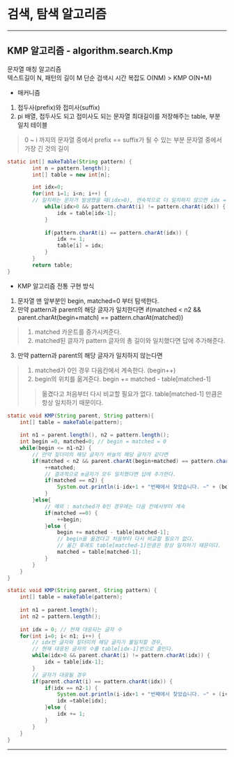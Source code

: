 # 검색, 탐색 알고리즘
---
## KMP 알고리즘 - algorithm.search.Kmp
문자열 매칭 알고리즘  
텍스트길이 N, 패턴의 길이 M 단순 검색시 시간 복잡도 O(NM) > KMP O(N+M)

- 매커니즘
1. 접두사(prefix)와 접미사(suffix)
2. pi 배열, 접두사도 되고 접미사도 되는 문자열 최대길이를 저장해주는 table, 부분 일치 테이블 
> 0 ~ i 까지의 문자열 중에서 prefix == suffix가  될 수 있는 부분 문자열 중에서 가장 긴 것의 길이
```java
static int[] makeTable(String pattern) {
        int n = pattern.length();
        int[] table = new int[n];

        int idx=0;
        for(int i=1; i<n; i++) {
        // 일치하는 문자가 발생했을 때(idx>0), 연속적으로 더 일치하지 않으면 idx = table[idx-1]로 돌려준다.
            while(idx>0 && pattern.charAt(i) != pattern.charAt(idx)) {
                idx = table[idx-1];
            }
    
            if(pattern.charAt(i) == pattern.charAt(idx)) {
                idx += 1;
                table[i] = idx;
            }
        }
        return table;
}
```
- KMP 알고리즘 전통 구현 방식
1. 문자열 맨 앞부분인 begin, matched=0 부터 탐색한다.  
2. 만약 pattern과 parent의 해당 글자가 일치한다면 if(matched < n2 && parent.charAt(begin+match) == pattern.charAt(matched))
> 1. matched 카운트를 증가시켜준다.  
> 2. matched된 글자가 pattern 글자의 총 길이와 일치했다면 답에 추가해준다.
3. 만약 pattern과 parent의 해당 글자가 일치하지 않는다면
> 1. matched가 0인 경우 다음칸에서 계속한다. (begin++)
> 2. begin의 위치를 옮겨준다. begin += matched - table[matched-1]
>> 옮겼다고 처음부터 다시 비교할 필요가 없다. table[matched-1] 만큼은 항상 일치하기 때문이다.
```java
static void KMP(String parent, String pattern){
	int[] table = makeTable(pattern);
	
	int n1 = parent.length(), n2 = pattern.length();
	int begin =0, matched=0; // begin = matched = 0
	while(begin <= n1-n2) {
		// 만약 짚더미의 해당 글자가 바늘의 해당 글자가 같다면
		if(matched < n2 && parent.charAt(begin+matched) == pattern.charAt(matched)) {
			++matched;
			// 결과적으로 m글자가 모두 일치했다면 답에 추가한다.
			if(matched == n2) {
				System.out.println(i-idx+1 + "번째에서 찾았습니다. ~" + (begin+1) );
			}
		}else{
			// 예외 : matched가 0인 경우에는 다음 칸에서부터 계속 
			if(matched ==0) {
				++begin;
			}else {
				begin += matched - table[matched-1];
				// begin을 옮겼다고 처음부터 다시 비교할 필요가 없다.
				// 옮긴 후에도 table[matched-1]만큼은 항상 일치하기 때문이다.
				matched = table[matched-1];
			}
		}
	}
}
```
```java
static void KMP(String parent, String pattern) {
	int[] table = makeTable(pattern);
		
	int n1 = parent.length();
	int n2 = pattern.length();
		
	int idx = 0; // 현재 대응되는 글자 수
	for(int i=0; i< n1; i++) {
		// idx번 글자와 짚더미의 해당 글자가 불일치할 경우, 
		// 현재 대응된 글자의 수를 table[idx-1]번으로 줄인다.
		while(idx>0 && parent.charAt(i) != pattern.charAt(idx)) {
			idx = table[idx-1];
		}
		// 글자가 대응될 경우	
		if(parent.charAt(i) == pattern.charAt(idx)) {
			if(idx == n2-1) {
				System.out.println(i-idx+1 + "번째에서 찾았습니다. ~" + (i+1) );
				idx =table[idx];
			}else {
				idx += 1;
			}
		}
	}
}
```
---